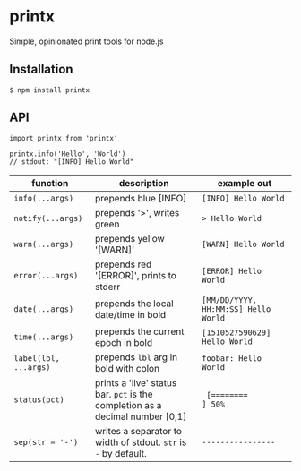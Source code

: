 # printx

Simple, opinionated print tools for node.js

## Installation

    $ npm install printx

## API

    import printx from 'printx'

    printx.info('Hello', 'World')
    // stdout: "[INFO] Hello World"


| function | description | example out |
| -------- | ----------- | ----------- |
| `info(...args)` | prepends blue [INFO] | `[INFO] Hello World` |
| `notify(...args)` | prepends '>', writes green | `> Hello World` |
| `warn(...args)` | prepends yellow '[WARN]' | `[WARN] Hello World` |
| `error(...args)` | prepends red '[ERROR]', prints to stderr | `[ERROR] Hello World` |
| `date(...args)` | prepends the local date/time in bold | `[MM/DD/YYYY, HH:MM:SS] Hello World` |
| `time(...args)` | prepends the current epoch in bold | `[1510527590629] Hello World` |
| `label(lbl, ...args)` | prepends `lbl` arg in bold with colon | `foobar: Hello World` |
| `status(pct)` | prints a 'live' status bar. `pct` is the completion as a decimal number [0,1] | ` [========        ] 50%` |
| `sep(str = '-')` | writes a separator to width of stdout. `str` is `-` by default. | `----------------` |

